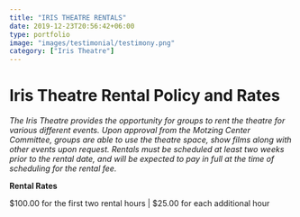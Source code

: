 ```yaml
---
title: "IRIS THEATRE RENTALS"
date: 2019-12-23T20:56:42+06:00
type: portfolio
image: "images/testimonial/testimony.png"
category: ["Iris Theatre"]
---
```


# Iris Theatre Rental Policy and Rates

_The Iris Theatre provides the opportunity for groups to rent the theatre for various different events. Upon approval from the Motzing Center Committee, groups are able to use the theatre space, show films along with other events upon request. Rentals must be scheduled at least two weeks prior to the rental date, and will be expected to pay in full at the time of scheduling for the rental fee._

**Rental Rates**

$100.00 for the first two rental hours | $25.00 for each additional hour
